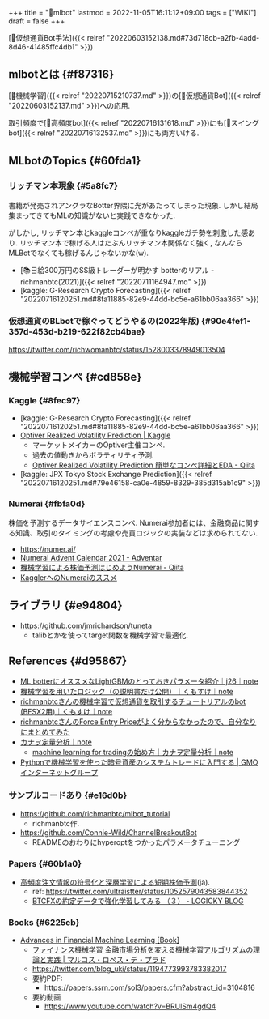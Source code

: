 +++
title = "📝mlbot"
lastmod = 2022-11-05T16:11:12+09:00
tags = ["WIKI"]
draft = false
+++

[🔖仮想通貨Bot手法]({{< relref "20220603152138.md#73d718cb-a2fb-4add-8d46-41485ffc4db1" >}})


## mlbotとは {#f87316}

[📝機械学習]({{< relref "20220715210737.md" >}})の[📝仮想通貨Bot]({{< relref "20220603152137.md" >}})への応用.

取引頻度で[📝高頻度bot]({{< relref "20220716131618.md" >}})にも[📝スイングbot]({{< relref "20220716132537.md" >}})にも両方いける.


## MLbotのTopics {#60fda1}


### リッチマン本現象 {#5a8fc7}

書籍が発売されアングラなBotter界隈に光があたってしまった現象. しかし結局集まってきてもMLの知識がないと実践できなかった.

がしかし, リッチマン本とkaggleコンペが重なりkaggleガチ勢を刺激した感あり. リッチマン本で稼げる人はたぶんリッチマン本関係なく強く, なんならMLBotでなくても稼げるんじゃないかな(w).

-   [📚日給300万円のSS級トレーダーが明かす botterのリアル - richmanbtc(2021)]({{< relref "20220711164947.md" >}})
-   [kaggle: G-Research Crypto Forecasting]({{< relref "20220716120251.md#8fa11885-82e9-44dd-bc5e-a61bb06aa366" >}})


### 仮想通貨のBLbotで稼ぐってどうやるの(2022年版) {#90e4fef1-357d-453d-b219-622f82cb4bae}

<https://twitter.com/richwomanbtc/status/1528003378949013504>


## 機械学習コンペ {#cd858e}


### Kaggle {#8fec97}

-   [kaggle: G-Research Crypto Forecasting]({{< relref "20220716120251.md#8fa11885-82e9-44dd-bc5e-a61bb06aa366" >}})
-   [Optiver Realized Volatility Prediction | Kaggle](https://www.kaggle.com/competitions/optiver-realized-volatility-prediction)
    -   マーケットメイカーのOptiver主催コンペ.
    -   過去の値動きからボラティリティ予測.
    -   [Optiver Realized Volatility Prediction 簡単なコンペ詳細とEDA - Qiita](https://qiita.com/hannnari0918/items/7c38f35d20c96691bc13)
-   [kaggle: JPX Tokyo Stock Exchange Prediction]({{< relref "20220716120251.md#79e46158-ca0e-4859-8329-385d315ab1c9" >}})


### Numerai {#fbfa0d}

株価を予測するデータサイエンスコンペ. Numerai参加者には、金融商品に関する知識、取引のタイミングの考慮や売買ロジックの実装などは求められてない.

-   <https://numer.ai/>
-   [Numerai Advent Calendar 2021 - Adventar](https://adventar.org/calendars/6226)
-   [機械学習による株価予測はじめようNumerai - Qiita](https://qiita.com/blog_UKI/items/fb401725288e58c92bd6)
-   [KagglerへのNumeraiのススメ](https://zenn.dev/katsu1110/articles/bb2b5cba9b04c9e30bfe)


## ライブラリ {#e94804}

-   <https://github.com/jmrichardson/tuneta>
    -   talibとかを使ってtarget関数を機械学習で最適化.


## References {#d95867}

-   [ML botterにオススメなLightGBMのとっておきパラメータ紹介｜j26｜note](https://note.com/j26/n/n64d9c37167a6)
-   [機械学習を用いたロジック（の説明書だけ公開）｜くもすけ｜note](https://note.com/kunmosky1/n/n87c9e32eecd3)
-   [richmanbtcさんの機械学習で仮想通貨を取引するチュートリアルのbot (BFSX2用)｜くもすけ｜note](https://note.com/kunmosky1/n/n2616f0ecc031)
-   [richmanbtcさんのForce Entry Priceがよく分からなかったので、自分なりにまとめてみた](https://zenn.dev/flutternyumon/articles/17fffff306fd79)
-   [カナヲ定量分析｜note](https://note.com/kanawoinvestment)
    -   [machine learning for tradingの始め方｜カナヲ定量分析｜note](https://note.com/kanawoinvestment/n/ncf12f10de403)
-   [Pythonで機械学習を使った暗号資産のシステムトレードに入門する | GMOインターネットグループ](https://recruit.gmo.jp/engineer/jisedai/blog/cryptocurrency_system_trading_tutorial/)


### サンプルコードあり {#e16d0b}

-   <https://github.com/richmanbtc/mlbot_tutorial>
    -   richmanbtc作.
-   <https://github.com/Connie-Wild/ChannelBreakoutBot>
    -   READMEのおわりにhyperoptをつかったパラメータチューニング


### Papers {#60b1a0}

-   [高頻度注文情報の符号化と深層学習による短期株価予測](https://sigfin.org/?plugin=attach&refer=020-17&openfile=SIG-FIN-020-17.pdf)(ja).
    -   ref: <https://twitter.com/ultraistter/status/1052579043583844352>
    -   [BTCFXの約定データで強化学習してみる （３） - LOGICKY BLOG](https://blog.logicky.com/2019/02/24/190545)


### Books {#6225eb}

-   [Advances in Financial Machine Learning [Book]​](https://www.oreilly.com/library/view/advances-in-financial/9781119482086/)
    -   [ファイナンス機械学習 金融市場分析を変える機械学習アルゴリズムの理論と実践 | マルコス・ロペス・デ・プラド](https://www.amazon.co.jp/dp/4322134637/)
    -   <https://twitter.com/blog_uki/status/1194773993783382017>
    -   要約PDF:
        -   <https://papers.ssrn.com/sol3/papers.cfm?abstract_id=3104816>
    -   要約動画
        -   <https://www.youtube.com/watch?v=BRUlSm4gdQ4>
